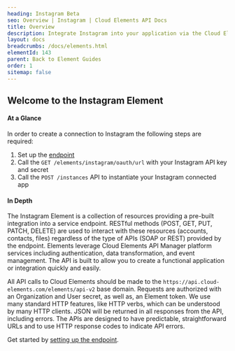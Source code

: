 ```yaml
---
heading: Instagram Beta
seo: Overview | Instagram | Cloud Elements API Docs
title: Overview
description: Integrate Instagram into your application via the Cloud Elements APIs.
layout: docs
breadcrumbs: /docs/elements.html
elementId: 143
parent: Back to Element Guides
order: 1
sitemap: false
---
```


## Welcome to the Instagram Element


#### At a Glance

In order to create a connection to Instagram the following steps are required:

1. Set up the [endpoint](instagram-endpoint-setup.html)
2. Call the `GET /elements/instagram/oauth/url` with your Instagram API key and secret
3. Call the `POST /instances` API to instantiate your Instagram connected app

#### In Depth

The Instagram Element is a collection of resources providing a pre-built integration into a service endpoint. RESTful methods (POST, GET, PUT, PATCH, DELETE) are used to interact with these resources (accounts, contacts, files) regardless of the type of APIs (SOAP or REST) provided by the endpoint. Elements leverage Cloud Elements API Manager platform services including authentication, data transformation, and event management.  The API is built to allow you to create a functional application or integration quickly and easily.

All API calls to Cloud Elements should be made to the `https://api.cloud-elements.com/elements/api-v2` base domain. Requests are authorized with an Organization and User secret, as well as, an Element token.  We use many standard HTTP features, like HTTP verbs, which can be understood by many HTTP clients. JSON will be returned in all responses from the API, including errors. The APIs are designed to have predictable, straightforward URLs and to use HTTP response codes to indicate API errors.

Get started by [setting up the endpoint](instagram-endpoint-setup.html).
